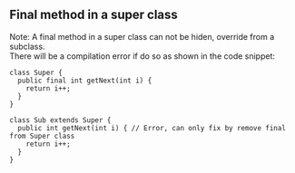 ## Final method in a super class
Note: A final method in a super class can not be hiden, override from a subclass.   
There will be a compilation error if do so as shown in the code snippet:   
```
class Super {
  public final int getNext(int i) {
    return i++;
  }
}

class Sub extends Super {
  public int getNext(int i) { // Error, can only fix by remove final from Super class
    return i++;
  }
}
```
